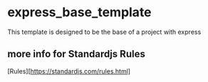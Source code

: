 # express_base_template
This template is designed to be the base of a project with express



## more info for Standardjs Rules

[Rules][https://standardjs.com/rules.html]
